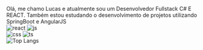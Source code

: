  Olá, me chamo Lucas e atualmente sou um Desenvolvedor Fullstack C# E REACT. Também estou estudando
o desenvolvimento de projetos utilizando SpringBoot e AngularJS
<br>
![react](https://github.com/LucasMZ/LucasMZ/assets/92659220/ca890bcf-de23-4f2a-88c3-ac6e11ebdcf4)
![js](https://github.com/LucasMZ/LucasMZ/assets/92659220/615aecd7-de16-4b15-a7e3-f5b5b280d851)
<br>
![css](https://github.com/LucasMZ/LucasMZ/assets/92659220/1896d4d2-5b1d-43e1-8789-71846b5bc20a)
![ts](https://github.com/LucasMZ/LucasMZ/assets/92659220/6d9f0363-b15c-4938-9d3b-69429235019b)
<br>
![Top Langs](https://github-readme-stats.vercel.app/api/top-langs/?username=LucasMZ&hide_progress=true)

